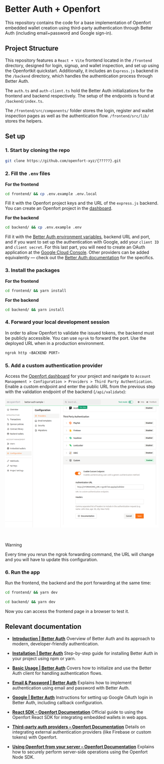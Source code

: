 # Better Auth + Openfort

This repository contains the code for a base implementation of Openfort embedded wallet creation using third-party authentication through Better Auth (including email+password and Google sign-in).

## Project Structure

This repository features a `React + Vite` frontend located in the `/frontend` directory, designed for login, signup, and wallet inspection, and set up using the Openfortkit quickstart. Additionally, it includes an `Express.js` backend in the `/backend` directory, which handles the authentication process through Better Auth.

The `auth.ts` and `auth-client.ts` hold the Better Auth initializations for the frontend and backend respectively.
The setup of the endpoints is found at `/backend/index.ts`.

The `/frontend/src/components/` folder stores the login, register and wallet inspection pages as well as the authentication flow. `/frontend/src/lib/` stores the helpers.

## Set up

### 1. Start by cloning the repo

```bash
git clone https://github.com/openfort-xyz/{?????}.git
```

### 2. Fill the `.env` files

**For the frontend**

```bash
cd frontend/ && cp .env.example .env.local
```

Fill it with the Openfort project keys and the URL of the `express.js` backend. You can create an Openfort project in the [dashboard](https://dashboard.openfort.io/).

**For the backend**

```bash
cd backend/ && cp .env.example .env
```

Fill it with the [Better Auth environment variables](https://www.better-auth.com/docs/installation#set-environment-variables), backend URL and port, and if you want to set up the authentication with Google, add your `client ID` and `client secret`. For this last part, you will need to create an OAuth application at the [Google Cloud Console](https://console.cloud.google.com/). Other providers can be added equivalently — check out the [Better Auth documentation](https://www.better-auth.com/docs/introduction) for the specifics.

### 3. Install the packages

**For the frontend**

```bash
cd frontend/ && yarn install 
```

**For the backend**

```bash
cd backend/ && yarn install
```

### 4. Forward your local development session

In order to allow Openfort to validate the issued tokens, the backend must be publicly accessible. You can use `ngrok` to forward the port. Use the deployed URL when in a production environment.

```bash
ngrok http <BACKEND PORT>
```

### 5. Add a custom authentication provider

Access the [Openfort dashboard](https://dashboard.openfort.io/) for your project and navigate to `Account Management > Configuration > Providers > Third Party Authentication`. Enable a custom endpoint and enter the public URL from the previous step with the validation endpoint of the backend (`/api/validate`):

<p align="center">
  <img src="screenshot.png" width="900" />
</p>

<br>

> [!WARNING]
> Every time you rerun the ngrok forwarding command, the URL will change and you will have to update this configuration.

### 6. Run the app

Run the frontend, the backend and the port forwarding at the same time:

```bash
cd frontend/ && yarn dev
```

```bash
cd backend/ && yarn dev 
```

Now you can access the frontend page in a browser to test it.

## Relevant documentation

* **[Introduction | Better Auth](https://www.better-auth.com/docs/introduction)**
  Overview of Better Auth and its approach to modern, developer-friendly authentication.

* **[Installation | Better Auth](https://www.better-auth.com/docs/installation)**
  Step-by-step guide for installing Better Auth in your project using npm or yarn.

* **[Basic Usage | Better Auth](https://www.better-auth.com/docs/basic-usage)**
  Covers how to initialize and use the Better Auth client for handling authentication flows.

* **[Email & Password | Better Auth](https://www.better-auth.com/docs/authentication/email-password)**
  Explains how to implement authentication using email and password with Better Auth.

* **[Google | Better Auth](https://www.better-auth.com/docs/authentication/google)**
  Instructions for setting up Google OAuth login in Better Auth, including callback configuration.

* **[React SDK – Openfort Documentation](https://www.openfort.io/docs/products/embedded-wallet/react/kit)**
  Official guide to using the Openfort React SDK for integrating embedded wallets in web apps.

* **[Third-party auth providers – Openfort Documentation](https://www.openfort.io/docs/products/embedded-wallet/javascript/auth/external-auth)**
  Details on integrating external authentication providers (like Firebase or custom tokens) with Openfort.

* **[Using Openfort from your server – Openfort Documentation](https://www.openfort.io/docs/products/server)**
  Explains how to securely perform server-side operations using the Openfort Node SDK.
